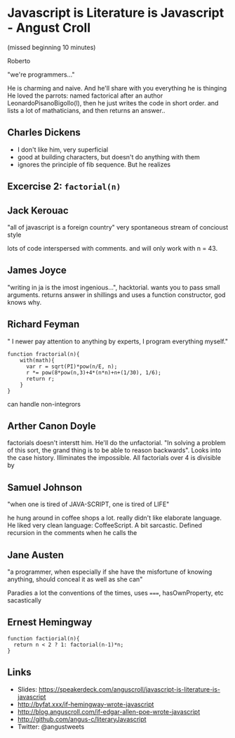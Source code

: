 Javascript is Literature is Javascript - Angust Croll
=====================================================

(missed beginning 10 minutes)

Roberto 

"we're programmers..."

He is charming and naive. And he'll share with you everything he is thinging
He loved the parrots: named factorical after an author LeonardoPisanoBigollo(l), then he just writes the code in short order. and lists a lot of mathaticians, and then returns an answer.. 

## Charles Dickens

* I don't like him, very superficial
* good at building characters, but doesn't do anything with them
* ignores the principle of fib sequence. But he realizes 

## Excercise 2: `factorial(n)`

## Jack Kerouac

"all of javascript is a foreign country" very spontaneous stream of concioust style

lots of code interspersed with comments. and will only work with n = 43.

## James Joyce

"writing in ja is the imost ingenious...",  hacktorial. wants you to pass small arguments. returns answer in shillings and uses a function constructor, god knows why.

## Richard Feyman

" I newer pay attention to anything by experts, I program everything myself."

    function fractorial(n){
        with(math){
          var r = sqrt(PI)*pow(n/E, n);
          r *= pow(8*pow(n,3)+4*(n*n)+n+(1/30), 1/6);
          return r;
        }
    }

can handle non-integrors


## Arther Canon Doyle

factorials doesn't interstt him. He'll do the unfactorial. "In solving a problem of this sort, the grand thing is to be able to reason backwards". Looks into the case history. Illiminates the impossible. All factorials over 4 is divisible by 

## Samuel Johnson

"when one is tired of JAVA-SCRIPT, one is tired of LIFE"

he hung around in coffee shops a lot. really didn't like elaborate language. He liked very clean language: CoffeeScript. A bit sarcastic.  Defined recursion in the comments when he calls the 

## Jane Austen

"a programmer, when especially if she have the misfortune of knowing anything, should conceal it as well as she can"

Paradies a lot the conventions of the times, uses `===`, hasOwnProperty, etc sacastically

## Ernest Hemingway

    function factiorial(n){ 
      return n < 2 ? 1: factorial(n-1)*n;
    }

## Links

* Slides: <https://speakerdeck.com/anguscroll/javascript-is-literature-is-javascript>
* <http://byfat.xxx/if-hemingway-wrote-javascript>
* <http://blog.anguscroll.com/if-edgar-allen-poe-wrote-javascript>
* <http://github.com/angus-c/literaryJavascript>
* Twitter: @angustweets